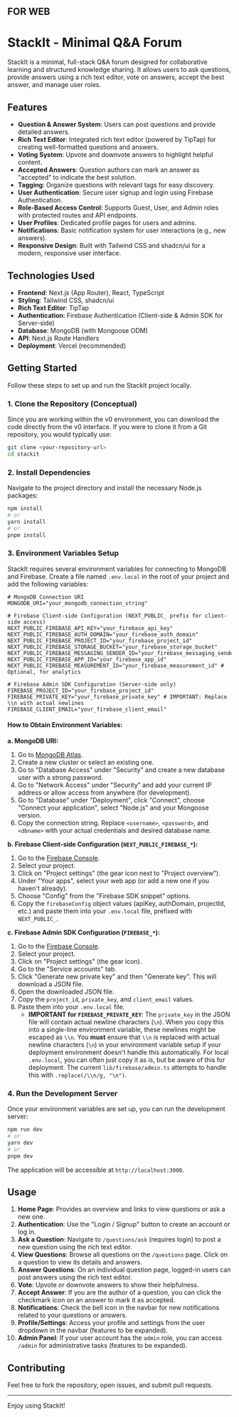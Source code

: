 ## FOR WEB 
# StackIt - Minimal Q&A Forum

StackIt is a minimal, full-stack Q&A forum designed for collaborative learning and structured knowledge sharing. It allows users to ask questions, provide answers using a rich text editor, vote on answers, accept the best answer, and manage user roles.

## Features

*   **Question & Answer System**: Users can post questions and provide detailed answers.
*   **Rich Text Editor**: Integrated rich text editor (powered by TipTap) for creating well-formatted questions and answers.
*   **Voting System**: Upvote and downvote answers to highlight helpful content.
*   **Accepted Answers**: Question authors can mark an answer as "accepted" to indicate the best solution.
*   **Tagging**: Organize questions with relevant tags for easy discovery.
*   **User Authentication**: Secure user signup and login using Firebase Authentication.
*   **Role-Based Access Control**: Supports Guest, User, and Admin roles with protected routes and API endpoints.
*   **User Profiles**: Dedicated profile pages for users and admins.
*   **Notifications**: Basic notification system for user interactions (e.g., new answers).
*   **Responsive Design**: Built with Tailwind CSS and shadcn/ui for a modern, responsive user interface.

## Technologies Used

*   **Frontend**: Next.js (App Router), React, TypeScript
*   **Styling**: Tailwind CSS, shadcn/ui
*   **Rich Text Editor**: TipTap
*   **Authentication**: Firebase Authentication (Client-side & Admin SDK for Server-side)
*   **Database**: MongoDB (with Mongoose ODM)
*   **API**: Next.js Route Handlers
*   **Deployment**: Vercel (recommended)

## Getting Started

Follow these steps to set up and run the StackIt project locally.

### 1. Clone the Repository (Conceptual)

Since you are working within the v0 environment, you can download the code directly from the v0 interface. If you were to clone it from a Git repository, you would typically use:

```bash
git clone <your-repository-url>
cd stackit
```

### 2. Install Dependencies

Navigate to the project directory and install the necessary Node.js packages:

```bash
npm install
# or
yarn install
# or
pnpm install
```

### 3. Environment Variables Setup

StackIt requires several environment variables for connecting to MongoDB and Firebase. Create a file named `.env.local` in the root of your project and add the following variables:

```env
# MongoDB Connection URI
MONGODB_URI="your_mongodb_connection_string"

# Firebase Client-side Configuration (NEXT_PUBLIC_ prefix for client-side access)
NEXT_PUBLIC_FIREBASE_API_KEY="your_firebase_api_key"
NEXT_PUBLIC_FIREBASE_AUTH_DOMAIN="your_firebase_auth_domain"
NEXT_PUBLIC_FIREBASE_PROJECT_ID="your_firebase_project_id"
NEXT_PUBLIC_FIREBASE_STORAGE_BUCKET="your_firebase_storage_bucket"
NEXT_PUBLIC_FIREBASE_MESSAGING_SENDER_ID="your_firebase_messaging_sender_id"
NEXT_PUBLIC_FIREBASE_APP_ID="your_firebase_app_id"
NEXT_PUBLIC_FIREBASE_MEASUREMENT_ID="your_firebase_measurement_id" # Optional, for analytics

# Firebase Admin SDK Configuration (Server-side only)
FIREBASE_PROJECT_ID="your_firebase_project_id"
FIREBASE_PRIVATE_KEY="your_firebase_private_key" # IMPORTANT: Replace \\n with actual newlines
FIREBASE_CLIENT_EMAIL="your_firebase_client_email"
```

#### How to Obtain Environment Variables:

**a. MongoDB URI:**

1.  Go to [MongoDB Atlas](https://cloud.mongodb.com/).
2.  Create a new cluster or select an existing one.
3.  Go to "Database Access" under "Security" and create a new database user with a strong password.
4.  Go to "Network Access" under "Security" and add your current IP address or allow access from anywhere (for development).
5.  Go to "Database" under "Deployment", click "Connect", choose "Connect your application", select "Node.js" and your Mongoose version.
6.  Copy the connection string. Replace `<username>`, `<password>`, and `<dbname>` with your actual credentials and desired database name.

**b. Firebase Client-side Configuration (`NEXT_PUBLIC_FIREBASE_*`):**

1.  Go to the [Firebase Console](https://console.firebase.google.com/).
2.  Select your project.
3.  Click on "Project settings" (the gear icon next to "Project overview").
4.  Under "Your apps", select your web app (or add a new one if you haven't already).
5.  Choose "Config" from the "Firebase SDK snippet" options.
6.  Copy the `firebaseConfig` object values (apiKey, authDomain, projectId, etc.) and paste them into your `.env.local` file, prefixed with `NEXT_PUBLIC_`.

**c. Firebase Admin SDK Configuration (`FIREBASE_*`):**

1.  Go to the [Firebase Console](https://console.firebase.google.com/).
2.  Select your project.
3.  Click on "Project settings" (the gear icon).
4.  Go to the "Service accounts" tab.
5.  Click "Generate new private key" and then "Generate key". This will download a JSON file.
6.  Open the downloaded JSON file.
7.  Copy the `project_id`, `private_key`, and `client_email` values.
8.  Paste them into your `.env.local` file.
    *   **IMPORTANT for `FIREBASE_PRIVATE_KEY`**: The `private_key` in the JSON file will contain actual newline characters (`\n`). When you copy this into a single-line environment variable, these newlines might be escaped as `\\n`. You **must** ensure that `\\n` is replaced with actual newline characters (`\n`) in your environment variable setup if your deployment environment doesn't handle this automatically. For local `.env.local`, you can often just copy it as is, but be aware of this for deployment. The current `lib/firebase/admin.ts` attempts to handle this with `.replace(/\\n/g, "\n")`.

### 4. Run the Development Server

Once your environment variables are set up, you can run the development server:

```bash
npm run dev
# or
yarn dev
# or
pnpm dev
```

The application will be accessible at `http://localhost:3000`.

## Usage

1.  **Home Page**: Provides an overview and links to view questions or ask a new one.
2.  **Authentication**: Use the "Login / Signup" button to create an account or log in.
3.  **Ask a Question**: Navigate to `/questions/ask` (requires login) to post a new question using the rich text editor.
4.  **View Questions**: Browse all questions on the `/questions` page. Click on a question to view its details and answers.
5.  **Answer Questions**: On an individual question page, logged-in users can post answers using the rich text editor.
6.  **Vote**: Upvote or downvote answers to show their helpfulness.
7.  **Accept Answer**: If you are the author of a question, you can click the checkmark icon on an answer to mark it as accepted.
8.  **Notifications**: Check the bell icon in the navbar for new notifications related to your questions or answers.
9.  **Profile/Settings**: Access your profile and settings from the user dropdown in the navbar (features to be expanded).
10. **Admin Panel**: If your user account has the `admin` role, you can access `/admin` for administrative tasks (features to be expanded).

## Contributing

Feel free to fork the repository, open issues, and submit pull requests.

---

Enjoy using StackIt!
```
